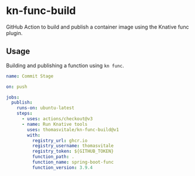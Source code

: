 # kn-func-build

GitHub Action to build and publish a container image using the Knative func plugin.

## Usage

Building and publishing a function using `kn func`.

```yaml
name: Commit Stage

on: push

jobs:
  publish:
    runs-on: ubuntu-latest
    steps:
      - uses: actions/checkout@v3
      - name: Run Knative tools
        uses: thomasvitale/kn-func-build@v1
        with:
          registry_url: ghcr.io
          registry_username: thomasvitale
          registry_token: ${GITHUB_TOKEN}
          function_path: .
          function_name: spring-boot-func
          function_version: 3.9.4
```
